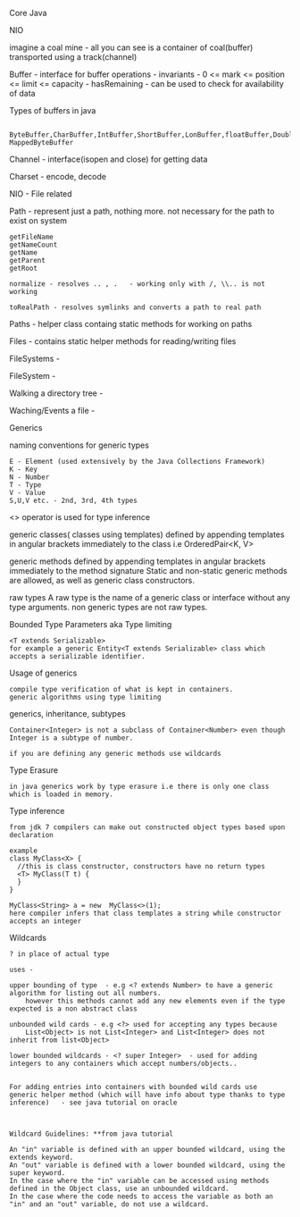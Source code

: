 Core Java


NIO

imagine a coal mine - all you can see is a container of coal(buffer) transported using a track(channel)

Buffer 
      	-  interface for buffer operations 
      	-  invariants - 0 <= mark <= position <= limit <= capacity 
	  	-  hasRemaining -  can be used to check for availability of data

Types of buffers in java

	  	ByteBuffer,CharBuffer,IntBuffer,ShortBuffer,LonBuffer,floatBuffer,DoubleBuffer, MappedByteBuffer 
	  
	  
Channel	
	    - interface(isopen and close) for getting data

Charset 
		- encode, decode



NIO - File related


Path 
	- represent just a path, nothing more.
 	not necessary for the path to exist on system
	
	getFileName
	getNameCount
	getName
	getParent
	getRoot 
	
	normalize - resolves .. , .   - working only with /, \\.. is not working
	
	toRealPath - resolves symlinks and converts a path to real path 
	
Paths 
	- helper class containg static methods for working on paths

Files 
	- contains static helper methods for reading/writing files

FileSystems -

FileSystem -

Walking a directory tree - 

Waching/Events a file - 








Generics



naming conventions for generic types

    E - Element (used extensively by the Java Collections Framework)
    K - Key
    N - Number
    T - Type
    V - Value
    S,U,V etc. - 2nd, 3rd, 4th types
    
<> operator is used for type inference    


generic classes( classes using templates)
	defined by appending templates in angular brackets immediately to the class
	i.e OrderedPair<K, V>
	
generic methods
    defined by appending templates in angular brackets immediately to the method signature
    Static and non-static generic methods are allowed, as well as generic class constructors. 	 	
    
raw types
	A raw type is the name of a generic class or interface without any type arguments.
	non generic types are not raw types.

Bounded Type Parameters aka Type limiting
	
	<T extends Serializable> 
	for example a generic Entity<T extends Serializable> class which accepts a serializable identifier.
    
Usage of generics

	compile type verification of what is kept in containers.
	generic algorithms using type limiting  


generics, inheritance, subtypes

	Container<Integer> is not a subclass of Container<Number> even though Integer is a subtype of number.
	
	if you are defining any generic methods use wildcards   

   
Type Erasure

	in java generics work by type erasure i.e there is only one class which is loaded in memory.

Type inference
	
	from jdk 7 compilers can make out constructed object types based upon declaration
	
	example
	class MyClass<X> {
	  //this is class constructor, constructors have no return types 
	  <T> MyClass(T t) {
	  }
	}
	
	MyClass<String> a = new  MyClass<>(1);
	here compiler infers that class templates a string while constructor accepts an integer 

Wildcards

	? in place of actual type
	
	uses - 
	
	upper bounding of type  - e.g <? extends Number> to have a generic algorithm for listing out all numbers.
		however this methods cannot add any new elements even if the type expected is a non abstract class 

	unbounded wild cards - e.g <?> used for accepting any types because  
		List<Object> is not List<Integer> and List<Integer> does not inherit from list<Object>
	
	lower bounded wildcards - <? super Integer>  - used for adding integers to any containers which accept numbers/objects..
	
	
	For adding entries into containers with bounded wild cards use
	generic helper method (which will have info about type thanks to type inference)   - see java tutorial on oracle
	
	
	
	Wildcard Guidelines: **from java tutorial

    An "in" variable is defined with an upper bounded wildcard, using the extends keyword.
    An "out" variable is defined with a lower bounded wildcard, using the super keyword.
    In the case where the "in" variable can be accessed using methods defined in the Object class, use an unbounded wildcard.
    In the case where the code needs to access the variable as both an "in" and an "out" variable, do not use a wildcard.
	
	
		
	
		